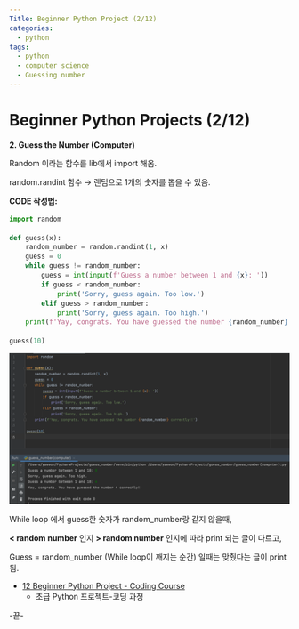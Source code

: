 ```yaml
---
Title: Beginner Python Project (2/12)
categories:
  - python
tags:
  - python
  - computer science
  - Guessing number
---
```




# Beginner Python Projects (2/12)

**2. Guess the Number (Computer)**

Random 이라는 함수를 lib에서 import 해옴.

random.randint 함수 → 랜덤으로 1개의 숫자를 뽑을 수 있음.





**CODE 작성법:**

```python
import random

def guess(x):
    random_number = random.randint(1, x)
    guess = 0
    while guess != random_number:
        guess = int(input(f'Guess a number between 1 and {x}: '))
        if guess < random_number:
            print('Sorry, guess again. Too low.')
        elif guess > random_number:
            print('Sorry, guess again. Too high.')
    print(f'Yay, congrats. You have guessed the number {random_number} correctly!!')

guess(10)
```



![image-20211011135837819](/images/2021-10-11-pythonproject2/image-20211011135837819.png)



While loop 에서 guess한 숫자가 random_number랑 같지 않을때,

**< random number** 인지 **> random number** 인지에 따라 print 되는 글이 다르고,

Guess = random_number (While loop이 깨지는 순간) 일때는 맞췄다는 글이 print 됨.






* [12 Beginner Python Project - Coding Course](https://youtu.be/8ext9G7xspg)
  * 초급 Python 프로젝트-코딩 과정

-끝-

